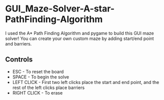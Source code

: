 # GUI_Maze-Solver-A-star-PathFinding-Algorithm
I used the A* Path Finding Algorithm and pygame to build this GUI maze solver! You can create your own custom maze by adding start/end point and barriers.

## Controls
- ESC - To reset the board
- SPACE - To begin the solve
- LEFT CLICK - First two left clicks place the start and end point, and the rest of the left clicks place barriers
- RIGHT CLICK - To erase
